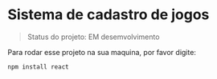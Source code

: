 <h1>Sistema de cadastro de jogos </h1>

>Status do projeto: EM desemvolvimento

Para rodar esse projeto na sua maquina, por favor digite:

```
npm install react
```
